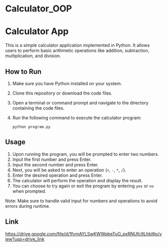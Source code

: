 # Calculator_OOP
# Calculator App

This is a simple calculator application implemented in Python. It allows users to perform basic arithmetic operations like addition, subtraction, multiplication, and division.

## How to Run

1. Make sure you have Python installed on your system.
2. Clone this repository or download the code files.
3. Open a terminal or command prompt and navigate to the directory containing the code files.
4. Run the following command to execute the calculator program:

   ```
   python program.py
   ```

## Usage

1. Upon running the program, you will be prompted to enter two numbers.
2. Input the first number and press Enter.
3. Input the second number and press Enter.
4. Next, you will be asked to enter an operation (`+`, `-`, `*`, `/`).
5. Enter the desired operation and press Enter.
6. The calculator will perform the operation and display the result.
7. You can choose to try again or exit the program by entering `yes` or `no` when prompted.

Note: Make sure to handle valid input for numbers and operations to avoid errors during runtime.

## Link
https://drive.google.com/file/d/1fvmAYLSwKWWqbeTuO_pxRNUfc9Lhbl6p/view?usp=drive_link
